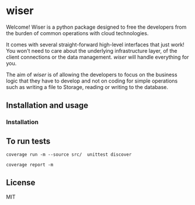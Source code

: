 # wiser
Welcome! Wiser is a python package designed to free the developers from the burden of common operations with cloud technologies. 

It comes with several straight-forward high-level interfaces that just work! You won't need to care about the underlying 
infrastructure layer, of the client connections or the data management. _wiser_ will handle everything for you. 

The aim of _wiser_ is of allowing the developers to focus on the business logic that they have to develop and not on 
coding for simple operations such as writing a file to Storage, reading or writing to the database.

## Installation and usage

### Installation

## To run tests
``
coverage run -m --source src/  unittest discover
``

``
coverage report -m
``
## License

MIT